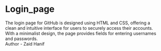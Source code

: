 # Login_page
The login page for GitHub is designed using HTML and CSS, offering a clean and intuitive interface for users to securely access their accounts. With a minimalist design, the page provides fields for entering usernames and passwords.
<br>
Author - Zaid Hanif
